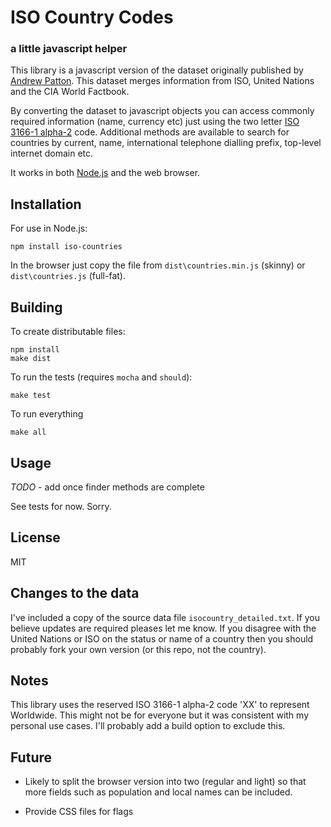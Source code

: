 # ISO Country Codes

### a little javascript helper

This library is a javascript version of the dataset originally published by [Andrew Patton](http://www.andrewpatton.com/countrylist.html). This dataset merges information from ISO, United Nations and the CIA World Factbook.

By converting the dataset to javascript objects you can access commonly required information (name, currency etc) just using the two letter [ISO 3166-1 alpha-2](http://wikipedia.org/wiki/ISO_3166-1_alpha-2) code. Additional methods are available to search for countries by current, name, international telephone dialling prefix, top-level internet domain etc.

It works in both [Node.js](http://nodejs.org) and the web browser.


## Installation


For use in Node.js:

    npm install iso-countries

In the browser just copy the file from `dist\countries.min.js` (skinny) or `dist\countries.js` (full-fat).

## Building

To create distributable files:

    npm install
    make dist

To run the tests (requires `mocha` and `should`):

    make test

To run everything

    make all


## Usage

_TODO_ - add once finder methods are complete

See tests for now. Sorry.

## License

MIT

## Changes to the data

I've included a copy of the source data file `isocountry_detailed.txt`. If you believe updates are required pleases let me know. If you disagree with the United Nations or ISO on the status or name of a country then you should probably fork your own version (or this repo, not the country).

## Notes

This library uses the reserved ISO 3166-1 alpha-2 code 'XX' to represent Worldwide. This might not be for everyone but it was consistent with my personal use cases. I'll probably add a build option to exclude this.

## Future

* Likely to split the browser version into two (regular and light) so that more fields such as population and local names can be included.

* Provide CSS files for flags



